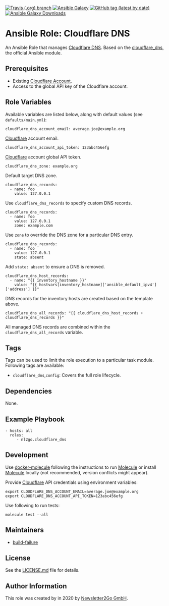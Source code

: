 [![Travis (.org) branch](https://img.shields.io/travis/nl2go/ansible-role-cloudflare-dns/master)](https://travis-ci.org/nl2go/ansible-role-cloudflare-dns)
[![Ansible Galaxy](https://img.shields.io/badge/role-nl2go.cloudflare_dns-blue.svg)](https://galaxy.ansible.com/nl2go/cloudflare_dns/)
[![GitHub tag (latest by date)](https://img.shields.io/github/v/tag/nl2go/ansible-role-cloudflare-dns)](https://galaxy.ansible.com/nl2go/cloudflare_dns)
[![Ansible Galaxy Downloads](https://img.shields.io/ansible/role/d/45353.svg?color=blue)](https://galaxy.ansible.com/nl2go/cloudflare_dns/)

# Ansible Role: Cloudflare DNS

An Ansible Role that manages [Cloudflare DNS](https://api.cloudflare.com/#dns-records-for-a-zone-properties). Based on the
[cloudflare_dns](https://docs.ansible.com/ansible/latest/modules/cloudflare_dns_module.html), the official Ansible module.

## Prerequisites

- Existing [Cloudflare Account](https://dash.cloudflare.com/sign-up).
- Access to the global API key of the Cloudflare account.

## Role Variables

Available variables are listed below, along with default values (see `defaults/main.yml`):

    cloudflare_dns_account_email: average.joe@example.org
 
[Cloudflare] account email.

    cloudflare_dns_account_api_token: 123abc456efg
    
[Cloudflare] account global API token.

    cloudflare_dns_zone: example.org
    
Default target DNS zone.

    cloudflare_dns_records:
      - name: foo
        value: 127.0.0.1

Use `cloudflare_dns_records` to specify custom DNS records.

    cloudflare_dns_records:
      - name: foo
        value: 127.0.0.1
        zone: example.com

Use `zone` to override the DNS zone for a particular DNS entry.

    cloudflare_dns_records:
      - name: foo
        value: 127.0.0.1
        state: absent

Add `state: absent` to ensure a DNS is removed.

    cloudflare_dns_host_records:
      - name: "{{ inventory_hostname }}"
        value: "{{ hostvars[inventory_hostname]['ansible_default_ipv4']['address'] }}"

DNS records for the inventory hosts are created based on the template above.

    cloudflare_dns_all_records: "{{ cloudflare_dns_host_records + cloudflare_dns_records }}"
    
All managed DNS records are combined within the `cloudflare_dns_all_records` variable.

## Tags

Tags can be used to limit the role execution to a particular task module. Following tags are available:

- `cloudflare_dns`,`config`: Covers the full role lifecycle.

## Dependencies

None.

## Example Playbook

    - hosts: all
      roles:
         - nl2go.cloudflare_dns
              
## Development
Use [docker-molecule](https://github.com/nl2go/docker-molecule) following the instructions to run [Molecule](https://molecule.readthedocs.io/en/stable/)
or install [Molecule](https://molecule.readthedocs.io/en/stable/) locally (not recommended, version conflicts might appear).

Provide [Cloudflare] API credentials using environment variables:

    export CLOUDFLARE_DNS_ACCOUNT_EMAIL=average.joe@example.org
    export CLOUDFLARE_DNS_ACCOUNT_API_TOKEN=123abc456efg

Use following to run tests:

    molecule test --all
       
## Maintainers

- [build-failure](https://github.com/build-failure)

## License

See the [LICENSE.md](LICENSE.md) file for details.

## Author Information

This role was created by in 2020 by [Newsletter2Go GmbH](https://www.newsletter2go.com/).

[Cloudflare]:https://www.cloudflare.com/
